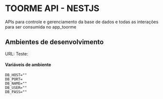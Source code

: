 # TOORME API - NESTJS

APIs para controle e gerenciamento da base de dados e todas as interações para ser consumida no app_toorme

## Ambientes de desenvolvimento 

URL: 
Teste:   

#### Variáveis de ambiente

	DB_HOST=""
	DB_PORT=
	DB_NAME=""
	DB_USER=""
	DB_PASS=""
